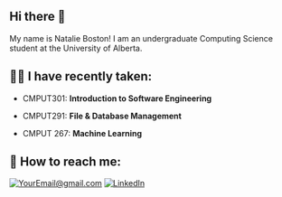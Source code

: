 ## Hi there 👋

<!--
**bostonecb/bostonecb** is a ✨ _special_ ✨ repository because its `README.md` (this file) appears on your GitHub profile.

Here are some ideas to get you started:

- 🔭 I’m currently working on ...
- 🌱 I’m currently learning ...
- 👯 I’m looking to collaborate on ...
- 🤔 I’m looking for help with ...
- 💬 Ask me about ...
- 📫 How to reach me: ...
- 😄 Pronouns: ...
- ⚡ Fun fact: ...
-->

My name is Natalie Boston! I am an undergraduate Computing Science student at the University of Alberta.

<h2> 👩‍💻 I have recently taken:</h2>

- CMPUT301: **Introduction to Software Engineering**

- CMPUT291: **File & Database Management**

- CMPUT 267: **Machine Learning**

<h2> 📧 How to reach me:</h2>

<a href="mailto:boston1@ualberta.ca">![YourEmail@gmail.com](https://img.shields.io/badge/Gmail-D14836?style=for-the-badge&logo=gmail&logoColor=white)</a>  <a href="https://www.linkedin.com/in/natalie-boston-92a6b3345/">![LinkedIn](https://img.shields.io/badge/LinkedIn-0077B5?style=for-the-badge&logo=linkedin&logoColor=white)</a>
